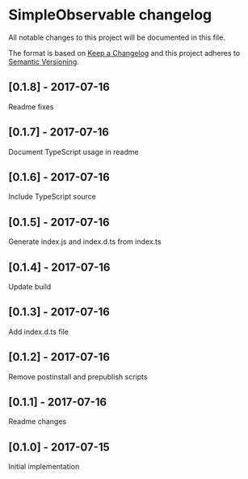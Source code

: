 # SimpleObservable changelog

All notable changes to this project will be documented in this file.

The format is based on [Keep a Changelog](http://keepachangelog.com/en/1.0.0/)
and this project adheres to [Semantic Versioning](http://semver.org/spec/v2.0.0.html).

## [0.1.8] - 2017-07-16
Readme fixes

## [0.1.7] - 2017-07-16
Document TypeScript usage in readme

## [0.1.6] - 2017-07-16
Include TypeScript source

## [0.1.5] - 2017-07-16
Generate index.js and index.d.ts from index.ts

## [0.1.4] - 2017-07-16
Update build

## [0.1.3] - 2017-07-16
Add index.d.ts file

## [0.1.2] - 2017-07-16
Remove postinstall and prepublish scripts

## [0.1.1] - 2017-07-16
Readme changes

## [0.1.0] - 2017-07-15
Initial implementation
